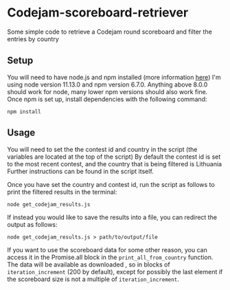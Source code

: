 # Codejam-scoreboard-retriever
Some simple code to retrieve a Codejam round scoreboard and filter the entries by country

## Setup
You will need to have node.js and npm installed (more information [here](https://nodejs.org/en/))
I'm using node version 11.13.0 and npm version 6.7.0. Anything above 8.0.0 should work for node, many lower npm versions should also work fine.
Once npm is set up, install dependencies with the following command:

```
npm install
```

## Usage
You will need to set the the contest id and country in the script (the variables are located at the top of the script)
By default the contest id is set to the most recent contest, and the country that is being filtered is Lithuania
Further instructions can be found in the script itself.

Once you have set the country and contest id, run the script as follows to print the filtered results in the terminal:

```
node get_codejam_results.js
```

If instead you would like to save the results into a file, you can redirect the output as follows:

```
node get_codejam_results.js > path/to/output/file
```

If you want to use the scoreboard data for some other reason, you can access it in the Promise.all block in the `print_all_from_country` function.
The data will be available as downloaded , so in blocks of `iteration_increment` (200 by default), except for possibly the last element if the scoreboard size is not a multiple of `iteration_increment`.
